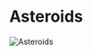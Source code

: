 # Asteroids

![Asteroids](https://user-images.githubusercontent.com/92889691/190418133-d2655c4d-c07e-4f1b-a9ef-74a555460ee8.png)
